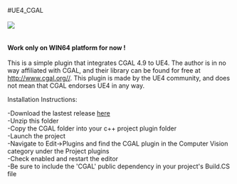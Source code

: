 #UE4_CGAL
</br></br>
<img src="http://swannmartinez.com/wp-content/uploads/2016/11/UE4Editor_2016-11-07_23-27-56.png"></br></br></br>
<b>Work only on WIN64 platform for now !</b></br></br>
This is a simple plugin that integrates CGAL 4.9 to UE4. The author is in no way affiliated with CGAL, and their library can be found for free at http://www.cgal.org//.  This plugin is made by the UE4 community, and does not mean that CGAL endorses UE4 in any way.</br>

Installation Instructions:</br>

-Download the lastest release <a href="https://github.com/armabon/UE4_CGAL/raw/master/Build/CGAL.zip">here</a></br>
-Unzip this folder</br>
-Copy the CGAL folder into your c++ project plugin folder</br>
-Launch the project</br>
-Navigate to Edit->Plugins and find the CGAL plugin in the Computer Vision category under the Project plugins</br>
-Check enabled and restart the editor</br>
-Be sure to include the 'CGAL' public dependency in your project's Build.CS file
